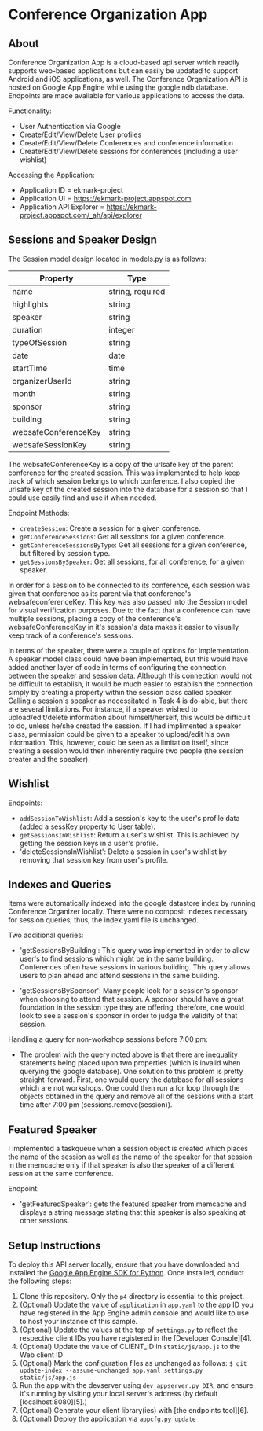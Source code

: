# Conference Organization App

## About

Conference Organization App is a cloud-based api server which readily supports web-based applications but can easily be updated to support Android and iOS applications, as well. The Conference Organization API is hosted on Google App Engine while using the google ndb database. Endpoints are made available for various applications to access the data.

Functionality:
 - User Authentication via Google
 - Create/Edit/View/Delete User profiles
 - Create/Edit/View/Delete Conferences and conference information 
 - Create/Edit/View/Delete sessions for conferences (including a user wishlist)

Accessing the Application:
 - Application ID = ekmark-project
 - Application UI = https://ekmark-project.appspot.com
 - Application API Explorer = https://ekmark-project.appspot.com/_ah/api/explorer

## Sessions and Speaker Design

The Session model design located in models.py is as follows:

| Property             | Type             |
|----------------------|------------------|
| name                 | string, required |
| highlights           | string           |
| speaker              | string           |
| duration             | integer          |
| typeOfSession        | string           |
| date                 | date             |
| startTime            | time             |
| organizerUserId      | string           |
| month                | string           |
| sponsor              | string           |
| building             | string           |
| websafeConferenceKey | string           |
| websafeSessionKey    | string           |

The websafeConferenceKey is a copy of the urlsafe key of the parent conference for the created session. This was implemented to help keep track of which session belongs to which conference. I also copied the urlsafe key of the created session into the database for a session so that I could use easily find and use it when needed.

Endpoint Methods:

 - `createSession`: Create a session for a given conference.
 - `getConferenceSessions`: Get all sessions for a given conference.
 - `getConferenceSessionsByType`: Get all sessions for a given conference, but filtered by session type.
 - `getSessionsBySpeaker`: Get all sessions, for all conference, for a given speaker.

In order for a session to be connected to its conference, each session was given that conference as its parent via that conference's websafeconferenceKey. This key was also passed into the Session model for visual verification purposes. Due to the fact that a conference can have multiple sessions, placing a copy of the conference's websafeConferenceKey in it's session's data makes it easier to visually keep track of a conference's sessions. 

In terms of the speaker, there were a couple of options for implementation. A speaker model class could have been implemented, but this would have added another layer of code in terms of configuring the connection between the speaker and session data. Although this connection would not be difficult to establish, it would be much easier to establish the connection simply by creating a property within the session class called speaker. Calling a session's speaker as necessitated in Task 4 is do-able, but there are several limitations. For instance, if a speaker wished to upload/edit/delete information about himself/herself, this would be difficult to do, unless he/she created the session. If I had implimented a speaker class, permission could be given to a speaker to upload/edit his own information. This, however, could be seen as a limitation itself, since creating a session would then inherently require two people (the session creater and the speaker).

## Wishlist

Endpoints:

 - `addSessionToWishlist`: Add a session's key to the user's profile data (added a sessKey property to User table).
 - `getSessionsInWishlist`: Return a user's wishlist. This is achieved by getting the session keys in a user's profile.
 - 'deleteSessionsInWishlist': Delete a session in user's wishlist by removing that session key from user's profile.

## Indexes and Queries

Items were automatically indexed into the google datastore index by running Conference Organizer locally. There were no composit indexes necessary for session queries, thus, the index.yaml file is unchanged.

Two additional queries:

 - 'getSessionsByBuilding': This query was implemented in order to allow user's to find sessions which might be in the same building. Conferences often have sessions in various building. This query allows users to plan ahead and attend sessions in the same building.

 - 'getSessionsBySponsor': Many people look for a session's sponsor when choosing to attend that session. A sponsor should have a great foundation in the session type they are offering, therefore, one would look to see a session's sponsor in order to judge the validity of that session.

Handling a query for non-workshop sessions before 7:00 pm:

 - The problem with the query noted above is that there are inequality statements being placed upon two properties (which is invalid when querying the google database). One solution to this problem is pretty straight-forward. First, one would query the database for all sessions which are not workshops. One could then run a for loop through the objects obtained in the query and remove all of the sessions with a start time after 7:00 pm (sessions.remove(session)).

## Featured Speaker

I implemented a taskqueue when a session object is created which places the name of the session as well as the name of the speaker for that session in the memcache only if that speaker is also the speaker of a different session at the same conference. 

Endpoint:
 - 'getFeaturedSpeaker': gets the featured speaker from memcache and displays a string message stating that this speaker is also speaking at other sessions. 

## Setup Instructions

To deploy this API server locally, ensure that you have downloaded and installed the [Google App Engine SDK for Python](https://cloud.google.com/appengine/downloads). Once installed, conduct the following steps:

1. Clone this repository. Only the `p4` directory is essential to this project.
2. (Optional) Update the value of `application` in `app.yaml` to the app ID you have registered in the App Engine admin console and would like to use to host your instance of this sample.
3. (Optional) Update the values at the top of `settings.py` to reflect the respective client IDs you have registered in the [Developer Console][4].
4. (Optional) Update the value of CLIENT_ID in `static/js/app.js` to the Web client ID
5. (Optional) Mark the configuration files as unchanged as follows: `$ git update-index --assume-unchanged app.yaml settings.py static/js/app.js`
6. Run the app with the devserver using `dev_appserver.py DIR`, and ensure it's running by visiting your local server's address (by default [localhost:8080][5].)
7. (Optional) Generate your client library(ies) with [the endpoints tool][6].
8. (Optional) Deploy the application via `appcfg.py update`